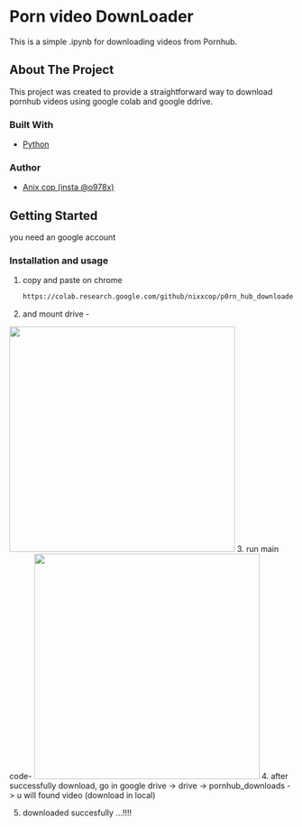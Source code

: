 
# Porn video DownLoader

This is a simple .ipynb for downloading videos from Pornhub.

## About The Project

This project was created to provide a straightforward way to download pornhub videos using google colab and google ddrive.

### Built With

  * [Python](https://www.python.org/)

### Author
* [Anix cop (insta @o978x)](https://www.instagram.com/o978x/)


  

## Getting Started
you need an google account



### Installation and usage

1.  copy and paste on chrome 
    ```sh
    https://colab.research.google.com/github/nixxcop/p0rn_hub_downloader/blob/main/main.ipynb
    ```
2. and mount drive -
<img src="https://deep-image.ai/blog/content/images/2022/08/magic-g1db898374_1920.jpg" width="400"/>
3. run main code-
<img src="https://deep-image.ai/blog/content/images/2022/08/magic-g1db898374_1920.jpg" width="400"/>
4. after successfully download, go in google drive -> drive -> pornhub_downloads -> u will found video (download in local)

5. downloaded succesfully ...!!!!





